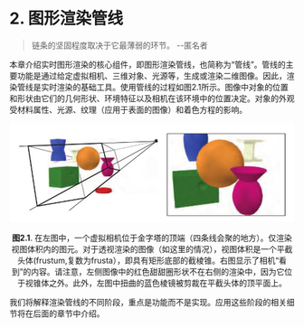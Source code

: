 # 2. 图形渲染管线
>链条的坚固程度取决于它最薄弱的环节。
>--匿名者

本章介绍实时图形渲染的核心组件，即图形渲染管线，也简称为“管线”。管线的主要功能是通过给定虚拟相机、三维对象、光源等，生成或渲染二维图像。因此，渲染管线是实时渲染的基础工具。使用管线的过程如图2.1所示。图像中对象的位置和形状由它们的几何形状、环境特征以及相机在该环境中的位置决定。对象的外观受材料属性、光源、纹理（应用于表面的图像）和着色方程的影响。

<div align = "center">

![Figure2.1]

</div>

<div align = "center">

**图2.1**. 在左图中，一个虚拟相机位于金字塔的顶端（四条线会聚的地方）。仅渲染视图体积内的图元。对于透视渲染的图像（如这里的情况），视图体积是一个平截头体(frustum,复数为frusta），即具有矩形底部的截棱锥。右图显示了相机“看到”的内容。请注意，左侧图像中的红色甜甜圈形状不在右侧的渲染中，因为它位于视锥体之外。此外，左图中扭曲的蓝色棱镜被剪裁在平截头体的顶平面上。

</div>

我们将解释渲染管线的不同阶段，重点是功能而不是实现。应用这些阶段的相关细节将在后面的章节中介绍。

[Figure2.1]:Figure/Figure2.1.JPG



